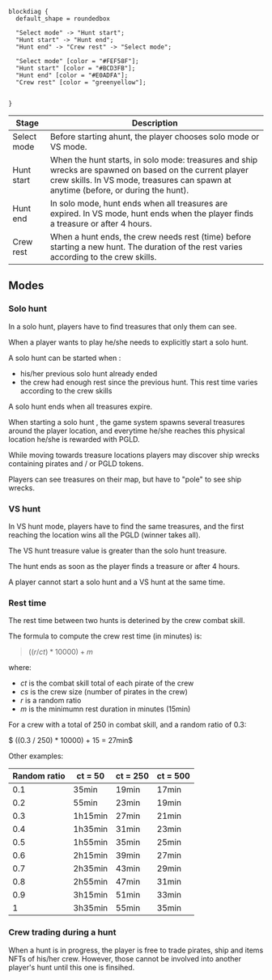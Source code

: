 
```blockdiag
blockdiag {
  default_shape = roundedbox
  
  "Select mode" -> "Hunt start";
  "Hunt start" -> "Hunt end";
  "Hunt end" -> "Crew rest" -> "Select mode";

  "Select mode" [color = "#FEF58F"];
  "Hunt start" [color = "#BCD3FB"];
  "Hunt end" [color = "#E0ADFA"];
  "Crew rest" [color = "greenyellow"];

 
}
```

| Stage      	| Description                                                                                           	|
|------------	|-------------------------------------------------------------------------------------------------------	|
| Select mode      	| Before starting ahunt, the player chooses solo mode or VS mode.                        	|
| Hunt start        	| When the hunt starts, in solo mode: treasures and ship wrecks are spawned on based on the current player crew skills. In VS mode, treasures can spawn at anytime (before, or during the hunt). 	|
| Hunt end 	| In solo mode, hunt ends when all treasures are expired. In VS mode, hunt ends when the player finds a treasure or after 4 hours.      	|
| Crew rest       	| When a hunt ends, the crew needs rest (time) before starting a new hunt. The duration of the rest varies according to the crew skills.                                      	|

## Modes

### Solo hunt

In a solo hunt, players have to find treasures that only them can see.

When a player wants to play he/she needs to explicitly start a solo hunt.

A solo hunt can be started when :
- his/her previous solo hunt already ended
- the crew had enough rest since the previous hunt. This rest time varies according to the crew skills

A solo hunt ends when all treasures expire.

When starting a solo hunt , the game system spawns several treasures around the player location, and everytime he/she reaches this physical location he/she is rewarded with PGLD.

While moving towards treasure locations players may discover ship wrecks containing pirates and / or PGLD tokens.

Players can see treasures on their map, but have to "pole" to see ship wrecks.

### VS hunt

In VS hunt mode, players have to find the same treasures, and the first reaching the location wins all the PGLD (winner takes all). 

The VS hunt treasure value is greater than the solo hunt treasure.

The hunt ends as soon as the player finds a treasure or after 4 hours.

A player cannot start a solo hunt and a VS hunt at the same time.

### Rest time

The rest time between two hunts is deterined by the crew combat skill.

The formula to compute the crew rest time (in minutes) is:

> $((r / ct ) * 10000) + m$

where:
- $ct$ is the combat skill total of each pirate of the crew
- $cs$ is the crew size (number of pirates in the crew)
- $r$ is a random ratio
- $m$ is the minimumn rest duration in minutes (15min)

For a crew with a total of 250 in combat skill, and a random ratio of 0.3:

$ ((0.3 / 250) * 10000) + 15 = 27min$

Other examples:

| Random ratio 	| ct = 50 	| ct = 250 	| ct = 500 	|
|--------------	|---------	|----------	|----------	|
| 0.1          	| 35min   	| 19min    	| 17min    	|
| 0.2          	| 55min   	| 23min    	| 19min    	|
| 0.3          	| 1h15min 	| 27min    	| 21min    	|
| 0.4          	| 1h35min 	| 31min    	| 23min    	|
| 0.5          	| 1h55min 	| 35min    	| 25min    	|
| 0.6          	| 2h15min 	| 39min    	| 27min    	|
| 0.7          	| 2h35min 	| 43min    	| 29min    	|
| 0.8          	| 2h55min 	| 47min    	| 31min    	|
| 0.9          	| 3h15min 	| 51min    	| 33min    	|
| 1            	| 3h35min 	| 55min    	| 35min    	|


### Crew trading during a hunt

When a hunt is in progress, the player is free to trade pirates, ship and items NFTs of his/her crew. However, those cannot be involved into another player's hunt until this one is finsihed.
